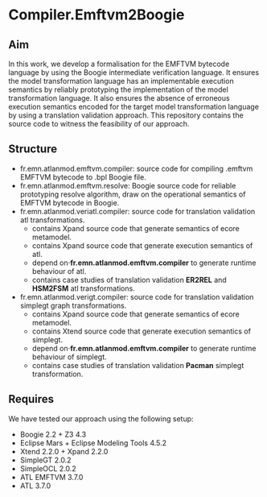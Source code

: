 # Compiler.Emftvm2Boogie

## Aim
In this work, we develop a formalisation for the EMFTVM bytecode language by using the Boogie intermediate verification language. 
It ensures the model transformation language has an implementable execution semantics by reliably prototyping the implementation of the model transformation language. 
It also ensures the absence of erroneous execution semantics encoded for the target model transformation language by using a translation validation approach. This repository contains the source code to witness the feasibility of our approach.

## Structure
* fr.emn.atlanmod.emftvm.compiler: source code for compiling .emftvm EMFTVM bytecode to .bpl Boogie file.
* fr.emn.atlanmod.emftvm.resolve: Boogie source code for reliable prototyping resolve algorithm, draw on the operational semantics of EMFTVM bytecode in Boogie.
* fr.emn.atlanmod.veriatl.compiler: source code for translation validation atl transformations.
  * contains Xpand source code that generate semantics of ecore metamodel.
  * contains Xpand source code that generate execution semantics of atl.
  * depend on⋅**fr.emn.atlanmod.emftvm.compiler** to generate runtime behaviour of atl.
  * contains case studies of translation validation **ER2REL** and **HSM2FSM** atl transformations.
* fr.emn.atlanmod.verigt.compiler: source code for translation validation simplegt graph transformations.
  * contains Xpand source code that generate semantics of ecore metamodel.
  * contains Xtend source code that generate execution semantics of simplegt.
  * depend on⋅**fr.emn.atlanmod.emftvm.compiler** to generate runtime behaviour of simplegt.
  * contains case studies of translation validation **Pacman** simplegt transformation.

## Requires
We have tested our approach using the following setup:
* Boogie 2.2 + Z3 4.3
* Eclipse Mars + Eclipse Modeling Tools 4.5.2
* Xtend 2.2.0 + Xpand 2.2.0
* SimpleGT 2.0.2
* SimpleOCL 2.0.2
* ATL EMFTVM 3.7.0
* ATL 3.7.0






